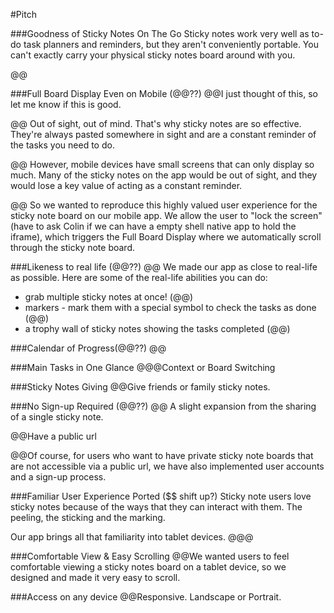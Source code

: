 #Pitch

###Goodness of Sticky Notes On The Go
Sticky notes work very well as to-do task planners and reminders, but they aren't conveniently portable. You can't exactly carry your physical sticky notes board around with you.

@@

###Full Board Display Even on Mobile (@@??)
@@I just thought of this, so let me know if this is good.

@@ Out of sight, out of mind. That's why sticky notes are so effective. They're always pasted somewhere in sight and are a constant reminder of the tasks you need to do.

@@ However, mobile devices have small screens that can only display so much. Many of the sticky notes on the app would be out of sight, and they would lose a key value of acting as a constant reminder.

@@ So we wanted to reproduce this highly valued user experience for the sticky note board on our mobile app. We allow the user to "lock the screen" (have to ask Colin if we can have a empty shell native app to hold the iframe), which triggers the Full Board Display where we automatically scroll through the sticky note board.

###Likeness to real life (@@??)
@@ We made our app as close to real-life as possible. Here are some of the real-life abilities you can do:

* grab multiple sticky notes at once! (@@)
* markers - mark them with a special symbol to check the tasks as done (@@)
* a trophy wall of sticky notes showing the tasks completed (@@)

###Calendar of Progress(@@??)
@@ 


###Main Tasks in One Glance
@@@Context or Board Switching

###Sticky Notes Giving
@@Give friends or family sticky notes.

###No Sign-up Required (@@??)
@@ A slight expansion from the sharing of a single sticky note.

@@Have a public url

@@Of course, for users who want to have private sticky note boards that are not accessible via a public url, we have also implemented user accounts and a sign-up process.

###Familiar User Experience Ported ($$ shift up?)
Sticky note users love sticky notes because of the ways that they can interact with them. The peeling, the sticking and the marking.

Our app brings all that familiarity into tablet devices. @@@

###Comfortable View & Easy Scrolling
@@We wanted users to feel comfortable viewing a sticky notes board on a tablet device, so we designed and made it very easy to scroll.

###Access on any device
@@Responsive. Landscape or Portrait.









